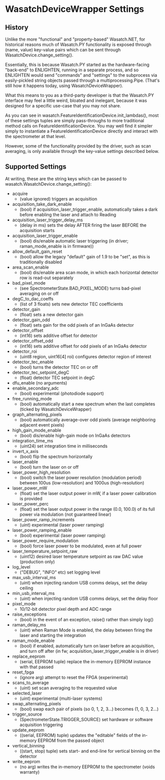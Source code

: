 # WasatchDeviceWrapper Settings

## History

Unlike the more "functional" and "property-based" Wasatch.NET, for historical
reasons much of Wasatch.PY functionality is exposed through (name, value) key-value
pairs which can be sent through WasatchDevice.change\_setting().  

Essentially, this is because Wasatch.PY started as the hardware-facing "back-end"
to ENLIGHTEN, running in a separate process, and so ENLIGHTEN would send 
"commands" and "settings" to the subprocess via easily-pickled string objects
passed through a multiprocessing.Pipe.  (That's still how it happens today, using
WasatchDeviceWrapper).

What this means to you as a third-party developer is that the Wasatch.PY 
interface may feel a little weird, bloated and inelegant, because it was 
designed for a specific use-case that you may not share.

As you can see in wasatch.FeatureIdentificationDevice.init\_lambdas(), most
of these settings tuples are simply pass-throughs to more traditional method
calls on FeatureIdentificationDevice.  You may well find it simpler simply
to instantiate a FeatureIdentificationDevice directly and interact with the
spectrometer at that level.

However, some of the functionality provided by the driver, such as scan 
averaging, is only available through the key-value settings described below.

## Supported Settings

At writing, these are the string keys which can be passed to 
wasatch.WasatchDevice.change_setting():

- acquire 
    - (value ignored) triggers an acquisition
- acquisition_take_dark_enable
    - (bool) if acquisition_laser_trigger_enable, automatically takes a dark before 
      enabling the laser and attach to Reading
- acquisition_laser_trigger_delay_ms 
    - (delay in ms) sets the delay AFTER firing the laser BEFORE the acquisition 
      starts
- acquisition_laser_trigger_enable 
    - (bool) dis/enable automatic laser triggering (in driver; raman_mode_enable is in firmware))
- allow_default_gain_reset 
    - (bool) allow the legacy "default" gain of 1.9 to be "set", as this is 
      traditionally disabled
- area_scan_enable 
    - (bool) dis/enable area scan mode, in which each horizontal detector row is 
      read-out separately
- bad_pixel_mode 
    - (see SpectrometerState.BAD_PIXEL_MODE) turns bad-pixel averaging on or off
- degC_to_dac_coeffs 
    - (list of 3 floats) sets new detector TEC coefficients
- detector_gain 
    - (float) sets a new detector gain
- detector_gain_odd 
    - (float) sets gain for the odd pixels of an InGaAs detector
- detector_offset 
    - (int16) sets additive offset for detector
- detector_offset_odd 
    - (int16) sets additive offset for odd pixels of an InGaAs detector
- detector_roi
    - (uint8 region, uint16[4] roi) configures detector region of interest
- detector_tec_enable 
    - (bool) turns the detector TEC on or off
- detector_tec_setpoint_degC 
    - (float) detector TEC setpoint in degC
- dfu_enable (no arguments)
- enable_secondary_adc 
    - (bool) experimental (photodiode support)
- free_running_mode 
    - (bool) automatically start a new spectrum when the last completes (ticked 
      by WasatchDeviceWrapper)
- graph_alternating_pixels 
    - (bool) automatically average-over odd pixels (average neighboring adjacent 
      event pixels)
- high_gain_mode_enable 
    - (bool) dis/enable high-gain mode on InGaAs detectors
- integration_time_ms 
    - (uint24) set integration time in milliseconds
- invert_x_axis 
    - (bool) flip the spectrum horizontally
- laser_enable 
    - (bool) turn the laser on or off
- laser_power_high_resolution 
    - (bool) switch the laser power resolution (modulation period) between 100us 
      (low-resolution) and 1000us (high-resolution)
- laser_power_mW 
    - (float) set the laser output power in mW, if a laser power calibration is 
      provided
- laser_power_perc 
    - (float) set the laser output power in the range (0.0, 100.0) of its full 
      power via modulation (not guaranteed linear)
- laser_power_ramp_increments 
    - (uint) experimental (laser power ramping)
- laser_power_ramping_enable 
    - (bool) experimental (laser power ramping)
- laser_power_require_modulation 
    - (bool) force laser power to be modulated, even at full power
- laser_temperature_setpoint_raw 
    - (uint12) desired laser temperature setpoint as raw DAC value (production only)
- log_level 
    - ("DEBUG", "INFO" etc) set logging level
- max_usb_interval_ms 
    - (uint) when injecting random USB comms delays, set the delay ceiling
- min_usb_interval_ms 
    - (uint) when injecting random USB comms delays, set the delay floor
- pixel_mode
    - 10/12-bit detector pixel depth and ADC range
- raise_exceptions 
    - (bool) in the event of an exception, raise() rather than simply log()
- raman_delay_ms
    - (uint) when Raman Mode is enabled, the delay between firing the laser and 
      starting the integration
- raman_mode_enable
    - (bool) if enabled, automatically turn on laser before an acquisition, and 
      turn off after (in fw; acquisition_laser_trigger_enable is in driver)
- replace_eeprom 
    - (serial, EEPROM tuple) replace the in-memory EEPROM instance with that passed
- reset_fpga 
    - (ignore arg) attempt to reset the FPGA (experimental)
- scans_to_average 
    - (uint) set scan averaging to the requested value
- selected_laser 
    - (uint) experimental (multi-laser systems)
- swap_alternating_pixels 
    - (bool) swap each pair of pixels (so 0, 1, 2, 3...) becomes (1, 0, 3, 2...)
- trigger_source 
    - (SpectrometerState.TRIGGER_SOURCE) set hardware or software acquisition 
      triggering
- update_eeprom 
    - ((serial, EEPROM) tuple) updates the "editable" fields of the in-memory 
      EEPROM from the passed object
- vertical_binning
    - ((start, stop) tuple) sets start- and end-line for vertical binning on the detector
- write_eeprom 
    - (no arg) writes the in-memory EEPROM to the spectrometer (voids warranty)
